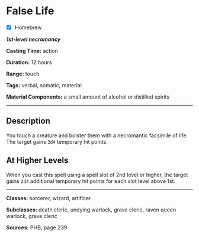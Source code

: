 # False Life

- [x] Homebrew

***1st-level necromancy***

**Casting Time:** action

**Duration:** 12 hours

**Range:** touch

**Tags:** verbal, somatic, material

**Material Components:** a small amount of alcohol or distilled spirits

---

## Description
You touch a creature and bolster them with a necromantic facsimile of life. The target gains `3d4` temporary hit points.

## At Higher Levels
When you cast this spell using a spell slot of 2nd level or higher, the target gains `2d4` additional temporary hit points for each slot level above 1st.

---

**Classes:** sorcerer, wizard, artificer

**Subclasses:** death cleric, undying warlock, grave cleric, raven queen warlock, grave cleric

**Sources:** PHB, page 239
